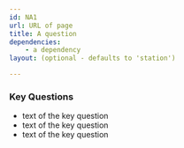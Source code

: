 ```yaml
---
id: NA1
url: URL of page
title: A question
dependencies:
	- a dependency
layout: (optional - defaults to 'station')

---
```


### Key Questions

- text of the key question
- text of the key question
- text of the key question

